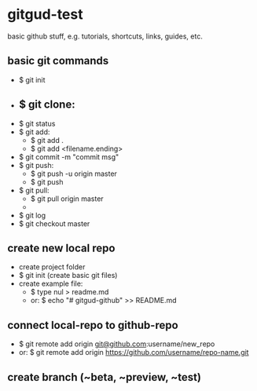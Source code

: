 # gitgud-test

basic github stuff, e.g. tutorials, shortcuts, links, guides, etc.

## basic git commands
- $ git init
- $ git clone:
  -
- $ git status
- $ git add:
  - $ git add .
  - $ git add <filename.ending>
- $ git commit -m "commit msg"
- $ git push:
  - $ git push -u origin master
  - $ git push <branchname>
- $ git pull:
  - $ git pull origin master
  -
- $ git log
- $ git checkout master

## create new local repo
- create project folder
- $ git init (create basic git files)
- create example file:
  - $ type nul  > readme.md
  - or: $ echo "# gitgud-github" >> README.md

## connect local-repo to github-repo
- $ git remote add origin git@github.com:username/new_repo
- or: $ git remote add origin https://github.com/username/repo-name.git

## create branch (~beta, ~preview, ~test)
